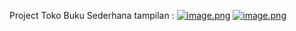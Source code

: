 Project Toko Buku Sederhana
tampilan :
[![image.png](https://i.postimg.cc/4ysDgBm9/image.png)](https://postimg.cc/dkNHRRRs)
[![image.png](https://i.postimg.cc/VvSScJFp/image.png)](https://postimg.cc/XBbNf7mk)
